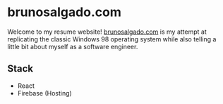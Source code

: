 # brunosalgado.com
Welcome to my resume website! [brunosalgado.com](brunosalgado.com) is my attempt at replicating the classic Windows 98 operating system while also telling a little bit about myself as a software engineer.

## Stack
- React
- Firebase (Hosting)